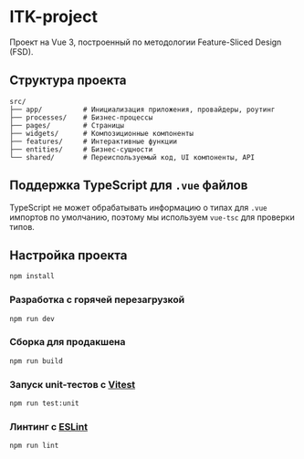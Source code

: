 # ITK-project

Проект на Vue 3, построенный по методологии Feature-Sliced Design (FSD).

## Структура проекта

```
src/
├── app/          # Инициализация приложения, провайдеры, роутинг
├── processes/    # Бизнес-процессы
├── pages/        # Страницы
├── widgets/      # Композиционные компоненты
├── features/     # Интерактивные функции
├── entities/     # Бизнес-сущности
└── shared/       # Переиспользуемый код, UI компоненты, API
```

## Поддержка TypeScript для `.vue` файлов

TypeScript не может обрабатывать информацию о типах для `.vue` импортов по умолчанию, поэтому мы используем `vue-tsc` для проверки типов.

## Настройка проекта

```sh
npm install
```

### Разработка с горячей перезагрузкой

```sh
npm run dev
```

### Сборка для продакшена

```sh
npm run build
```

### Запуск unit-тестов с [Vitest](https://vitest.dev/)

```sh
npm run test:unit
```

### Линтинг с [ESLint](https://eslint.org/)

```sh
npm run lint
```
